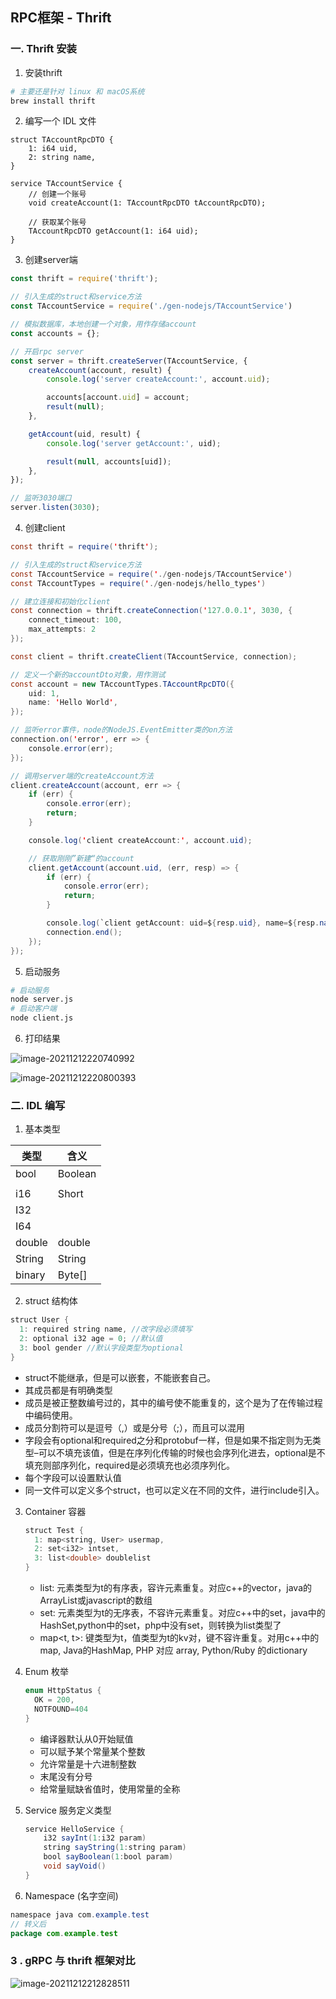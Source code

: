 ## RPC框架  - Thrift



### 一.  Thrift 安装

1. 安装thrift

```bash
# 主要还是针对 linux 和 macOS系统
brew install thrift
```

2. 编写一个 IDL 文件

````thrift
struct TAccountRpcDTO {
    1: i64 uid,
    2: string name,
}

service TAccountService {
    // 创建一个账号
    void createAccount(1: TAccountRpcDTO tAccountRpcDTO);

    // 获取某个账号
    TAccountRpcDTO getAccount(1: i64 uid);
}
````

3. 创建server端

```javascript
const thrift = require('thrift');

// 引入生成的struct和service方法
const TAccountService = require('./gen-nodejs/TAccountService')

// 模拟数据库，本地创建一个对象，用作存储account
const accounts = {};

// 开启rpc server
const server = thrift.createServer(TAccountService, {
	createAccount(account, result) {
		console.log('server createAccount:', account.uid);

		accounts[account.uid] = account;
		result(null);
	},

	getAccount(uid, result) {
		console.log('server getAccount:', uid);

		result(null, accounts[uid]);
	},
});

// 监听3030端口
server.listen(3030);
```

4. 创建client

```java
const thrift = require('thrift');

// 引入生成的struct和service方法
const TAccountService = require('./gen-nodejs/TAccountService')
const TAccountTypes = require('./gen-nodejs/hello_types')

// 建立连接和初始化client
const connection = thrift.createConnection('127.0.0.1', 3030, {
    connect_timeout: 100,
    max_attempts: 2 
});

const client = thrift.createClient(TAccountService, connection);

// 定义一个新的accountDto对象，用作测试
const account = new TAccountTypes.TAccountRpcDTO({
	uid: 1,
	name: 'Hello World',
});

// 监听error事件，node的NodeJS.EventEmitter类的on方法
connection.on('error', err => {
	console.error(err);
});

// 调用server端的createAccount方法
client.createAccount(account, err => {
	if (err) {
		console.error(err);
		return;
	}

	console.log('client createAccount:', account.uid);

	// 获取刚刚”新建“的account
	client.getAccount(account.uid, (err, resp) => {
		if (err) {
			console.error(err);
			return;
		}

		console.log(`client getAccount: uid=${resp.uid}, name=${resp.name}`);
		connection.end();
	});
});
```

5. 启动服务

```bash
# 启动服务
node server.js
# 启动客户端
node client.js
```

6. 打印结果

![image-20211212220740992](/Users/maqun/Documents/fontend-note/docs/media/image-20211212220740992.png)

![image-20211212220800393](/Users/maqun/Documents/fontend-note/docs/media/image-20211212220800393.png)



### 二. IDL 编写

1. 基本类型

| 类型   | 含义    |
| ------ | ------- |
| bool   | Boolean |
|        |         |
| i16    | Short   |
| I32    |         |
| I64    |         |
| double | double  |
| String | String  |
| binary | Byte[]  |

2. struct 结构体

```java
struct User {
  1: required string name, //改字段必须填写
  2: optional i32 age = 0; //默认值
  3: bool gender //默认字段类型为optional
}
```

- struct不能继承，但是可以嵌套，不能嵌套自己。
- 其成员都是有明确类型
- 成员是被正整数编号过的，其中的编号使不能重复的，这个是为了在传输过程中编码使用。
- 成员分割符可以是逗号（,）或是分号（;），而且可以混用
- 字段会有optional和required之分和protobuf一样，但是如果不指定则为无类型–可以不填充该值，但是在序列化传输的时候也会序列化进去，optional是不填充则部序列化，required是必须填充也必须序列化。
- 每个字段可以设置默认值
- 同一文件可以定义多个struct，也可以定义在不同的文件，进行include引入。



3. Container 容器

   ```java
   struct Test {
     1: map<string, User> usermap,
     2: set<i32> intset,
     3: list<double> doublelist
   }
   ```

   - list: 元素类型为t的有序表，容许元素重复。对应c++的vector，java的ArrayList或javascript的数组
   - set: 元素类型为t的无序表，不容许元素重复。对应c++中的set，java中的HashSet,python中的set，php中没有set，则转换为list类型了
   - map<t, t>: 键类型为t，值类型为t的kv对，键不容许重复。对用c++中的map, Java的HashMap, PHP 对应 array, Python/Ruby 的dictionary

4. Enum 枚举

   ```java
   enum HttpStatus {
     OK = 200,
     NOTFOUND=404
   }
   ```

   - 编译器默认从0开始赋值
   - 可以赋予某个常量某个整数
   - 允许常量是十六进制整数
   - 末尾没有分号
   - 给常量赋缺省值时，使用常量的全称

5. Service 服务定义类型

   ```java
   service HelloService {
       i32 sayInt(1:i32 param)
       string sayString(1:string param)
       bool sayBoolean(1:bool param)
       void sayVoid()
   }
   ```

6. Namespace (名字空间)

```java
namespace java com.example.test
// 转义后
package com.example.test
```



### 3 . gRPC 与 thrift 框架对比

![image-20211212212828511](/Users/maqun/Documents/fontend-note/docs/media/image-20211212212828511.png)

